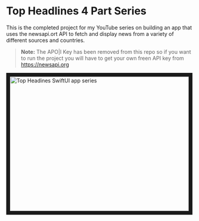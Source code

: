 # Top Headlines 4 Part Series

This is the completed project for my YouTube series on building an app that uses the newsapi.ort API to fetch and display news from a variety of different sources and countries.



> **Note:** The APO|I Key has been removed from this repo so if you want to run the project you will have to get your own freen API key from https://newsapi.org

<a href="http://www.youtube.com/watch?feature=player_embedded&v=nBKnj3ofHWU" target="_blank"><img src="http://img.youtube.com/vi/nBKnj3ofHWU/0.jpg" 
alt="Top Headines SwiftUI app series" width="480" height="360" border="10" /></a>
